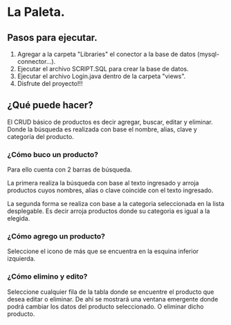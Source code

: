 # La Paleta.
## Pasos para ejecutar.
1. Agregar a la carpeta "Libraries" el conector a la base de datos 
   (mysql-connector...).
2. Ejecutar el archivo SCRIPT.SQL para crear la base de datos.
3. Ejecutar el archivo Login.java dentro de la carpeta "views".
4. Disfrute del proyecto!!!

## ¿Qué puede hacer?
El CRUD básico de productos es decir agregar, buscar, editar y eliminar. Donde
la búsqueda es realizada con base el nombre, alias, clave y categoría del producto.

### ¿Cómo buco un producto?
Para ello cuenta con 2 barras de búsqueda.

La primera realiza la búsqueda con base al texto ingresado y arroja productos cuyos 
nombres, alias o clave coincide con el texto ingresado.

La segunda forma se realiza con base a la categoria seleccionada en la lista 
desplegable. Es decir arroja productos donde su categoria es igual a la elegida. 


### ¿Cómo agrego un producto?
Seleccione el icono de más que se encuentra en la esquina inferior izquierda.

### ¿Cómo elimino y edito?
Seleccione cualquier fila de la tabla donde se encuentre el producto que desea
editar o eliminar. De ahí se mostrará una ventana emergente donde podrá cambiar
los datos del producto seleccionado. O eliminar dicho producto.